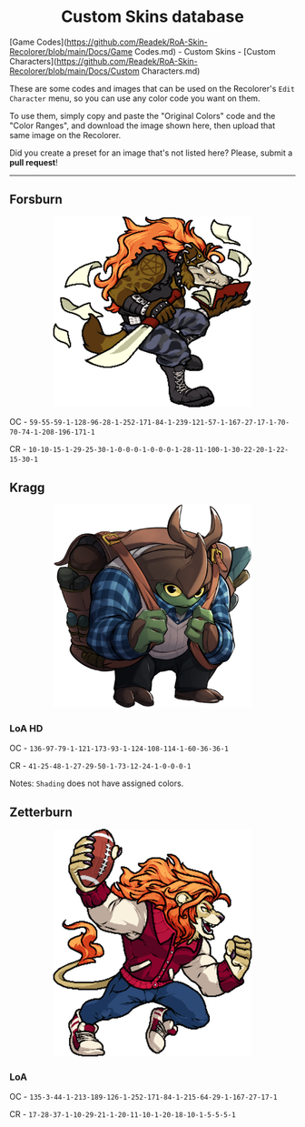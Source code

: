 <h1 align="center">Custom Skins database</h1>

[Game Codes](https://github.com/Readek/RoA-Skin-Recolorer/blob/main/Docs/Game Codes.md) - Custom Skins - [Custom Characters](https://github.com/Readek/RoA-Skin-Recolorer/blob/main/Docs/Custom Characters.md)

These are some codes and images that can be used on the Recolorer's `Edit Character` menu, so you can use any color code you want on them.

To use them, simply copy and paste the "Original Colors" code and the "Color Ranges", and download the image shown here, then upload that same image on the Recolorer.

Did you create a preset for an image that's not listed here? Please, submit a **pull request**!

---

<h2>Forsburn</h2>

<p align="center">

  <img width="350" src="https://github.com/Readek/RoA-Skin-Recolorer/blob/main/Docs/Resources/Forsburn/LoA.png" alt="LoA Forsburn">

</p>

OC - `59-55-59-1-128-96-28-1-252-171-84-1-239-121-57-1-167-27-17-1-70-70-74-1-208-196-171-1`

CR - `10-10-15-1-29-25-30-1-0-0-0-1-0-0-0-1-28-11-100-1-30-22-20-1-22-15-30-1`


<h2>Kragg</h2>

<p align="center">

  <img width="350" src="https://github.com/Readek/RoA-Skin-Recolorer/blob/main/Docs/Resources/Kragg/LoA HD.png" alt="LoA HD Kragg">

</p>

<h3>LoA HD</h3>

OC - `136-97-79-1-121-173-93-1-124-108-114-1-60-36-36-1`

CR - `41-25-48-1-27-29-50-1-73-12-24-1-0-0-0-1`

Notes: `Shading` does not have assigned colors.


<h2>Zetterburn</h2>

<p align="center">

  <img width="350" src="https://github.com/Readek/RoA-Skin-Recolorer/blob/main/Docs/Resources/Zetterburn/LoA.png" alt="LoA Zetterburn">

</p>

<h3>LoA</h3>

OC - `135-3-44-1-213-189-126-1-252-171-84-1-215-64-29-1-167-27-17-1`

CR - `17-28-37-1-10-29-21-1-20-11-10-1-20-18-10-1-5-5-5-1`
